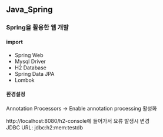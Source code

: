 ## Java_Spring
  ###  Spring을 활용한 웹 개발


#### import
- Spring Web
- Mysql Driver
- H2 Database
- Spring Data JPA
- Lombok

#### 환경설정
Annotation Processors -> Enable annotation processing 활성화

http://localhost:8080/h2-console에 들어가서 요류 발생시 변경       
JDBC URL: jdbc:h2:mem:testdb
